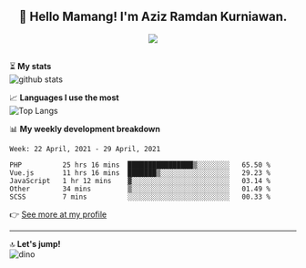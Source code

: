 <h2 align="center">👋 Hello Mamang! I'm Aziz Ramdan Kurniawan.</h2>  
<p align="center">
  <img src="https://komarev.com/ghpvc/?username=azizramdan"> <br><br>
</p>
    
⏳ **My stats**  
![github stats](https://github-readme-stats.vercel.app/api?username=azizramdan&show_icons=true&count_private=true&title_color=000&hide_border=true&hide_title=true)  

📈 **Languages I use the most**  
![Top Langs](https://github-readme-stats.vercel.app/api/top-langs/?username=azizramdan&layout=compact&langs_count=6&hide=tsql&hide_border=true&hide_title=true&exclude_repo=Futsal-Go,Futsal-Go-Admin,Sistem-Informasi-Sensus-Harian-Rawat-Inap)  

📊 **My weekly development breakdown**
<!--START_SECTION:waka-->
```text
Week: 22 April, 2021 - 29 April, 2021

PHP          25 hrs 16 mins  ████████████████▒░░░░░░░░   65.50 % 
Vue.js       11 hrs 16 mins  ███████▒░░░░░░░░░░░░░░░░░   29.23 % 
JavaScript   1 hr 12 mins    ▓░░░░░░░░░░░░░░░░░░░░░░░░   03.14 % 
Other        34 mins         ▒░░░░░░░░░░░░░░░░░░░░░░░░   01.49 % 
SCSS         7 mins          ░░░░░░░░░░░░░░░░░░░░░░░░░   00.33 % 
```
<!--END_SECTION:waka-->
👉 [See more at my profile](https://wakatime.com/@azizramdan)
***
🔝 **Let's jump!**  
![dino](https://raw.githubusercontent.com/azizramdan/azizramdan/master/dino.gif)  
